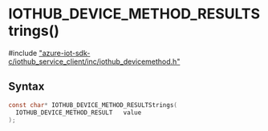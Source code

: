 # IOTHUB_DEVICE_METHOD_RESULTStrings()

\#include ["azure-iot-sdk-c/iothub_service_client/inc/iothub_devicemethod.h"](../iot-c-ref-iothub-devicemethod-h.md)  

## Syntax

```C
const char* IOTHUB_DEVICE_METHOD_RESULTStrings(
  IOTHUB_DEVICE_METHOD_RESULT  	value
);

```

